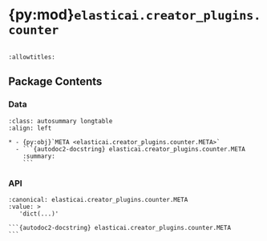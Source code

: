 # {py:mod}`elasticai.creator_plugins.counter`

```{py:module} elasticai.creator_plugins.counter
```

```{autodoc2-docstring} elasticai.creator_plugins.counter
:allowtitles:
```

## Package Contents

### Data

````{list-table}
:class: autosummary longtable
:align: left

* - {py:obj}`META <elasticai.creator_plugins.counter.META>`
  - ```{autodoc2-docstring} elasticai.creator_plugins.counter.META
    :summary:
    ```
````

### API

````{py:data} META
:canonical: elasticai.creator_plugins.counter.META
:value: >
   'dict(...)'

```{autodoc2-docstring} elasticai.creator_plugins.counter.META
```

````
